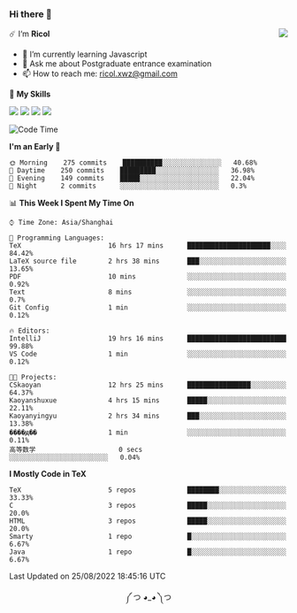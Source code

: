 ### Hi there 👋

<a href="#">
  <img align="right" src="https://github-readme-stats.vercel.app/api?username=Ricolxwz&count_private=true&show_icons=true&theme=prussian" />
</a>

☄️ I‘m **Ricol**

- 🌱 I’m currently learning Javascript
- 💬 Ask me about Postgraduate entrance examination
- 📫 How to reach me: ricol.xwz@gmail.com

🌟 **My Skills**

![](https://img.shields.io/badge/-Git-000000?style=flat-square&logo=git&logoColor=fff)
![](https://img.shields.io/badge/-C-3e74a2?style=flat-square&logo=C&logoColor=fff)
![](https://img.shields.io/badge/-Python-4fc08d?style=flat-square&logo=python&logoColor=fff)
![](https://img.shields.io/badge/-java-ffa500?style=flat-square&logo=java&logoColor=fff)

<!--START_SECTION:waka-->
![Code Time](http://img.shields.io/badge/Code%20Time-272%20hrs%2011%20mins-blue)

**I'm an Early 🐤** 

```text
🌞 Morning    275 commits    ██████████░░░░░░░░░░░░░░░   40.68% 
🌆 Daytime    250 commits    █████████░░░░░░░░░░░░░░░░   36.98% 
🌃 Evening    149 commits    █████░░░░░░░░░░░░░░░░░░░░   22.04% 
🌙 Night      2 commits      ░░░░░░░░░░░░░░░░░░░░░░░░░   0.3%

```


📊 **This Week I Spent My Time On** 

```text
⌚︎ Time Zone: Asia/Shanghai

💬 Programming Languages: 
TeX                      16 hrs 17 mins      █████████████████████░░░░   84.42% 
LaTeX source file        2 hrs 38 mins       ███░░░░░░░░░░░░░░░░░░░░░░   13.65% 
PDF                      10 mins             ░░░░░░░░░░░░░░░░░░░░░░░░░   0.92% 
Text                     8 mins              ░░░░░░░░░░░░░░░░░░░░░░░░░   0.7% 
Git Config               1 min               ░░░░░░░░░░░░░░░░░░░░░░░░░   0.12%

🔥 Editors: 
IntelliJ                 19 hrs 16 mins      █████████████████████████   99.88% 
VS Code                  1 min               ░░░░░░░░░░░░░░░░░░░░░░░░░   0.12%

🐱‍💻 Projects: 
CSkaoyan                 12 hrs 25 mins      ████████████████░░░░░░░░░   64.37% 
Kaoyanshuxue             4 hrs 15 mins       █████░░░░░░░░░░░░░░░░░░░░   22.11% 
Kaoyanyingyu             2 hrs 34 mins       ███░░░░░░░░░░░░░░░░░░░░░░   13.38% 
����ԭ��                  1 min               ░░░░░░░░░░░░░░░░░░░░░░░░░   0.11% 
高等数学                     0 secs              ░░░░░░░░░░░░░░░░░░░░░░░░░   0.04%

```

**I Mostly Code in TeX** 

```text
TeX                      5 repos             ████████░░░░░░░░░░░░░░░░░   33.33% 
C                        3 repos             █████░░░░░░░░░░░░░░░░░░░░   20.0% 
HTML                     3 repos             █████░░░░░░░░░░░░░░░░░░░░   20.0% 
Smarty                   1 repo              █░░░░░░░░░░░░░░░░░░░░░░░░   6.67% 
Java                     1 repo              █░░░░░░░░░░░░░░░░░░░░░░░░   6.67%

```



 Last Updated on 25/08/2022 18:45:16 UTC
<!--END_SECTION:waka-->

<div align="center">
༼ つ ◕_◕ ༽つ
</div>
